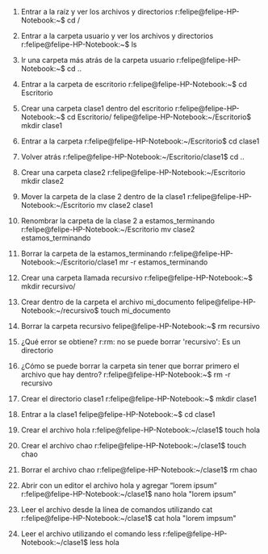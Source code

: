 1. Entrar a la raíz y ver los archivos y directorios
r:felipe@felipe-HP-Notebook:~$ cd /

2. Entrar a la carpeta usuario y ver los archivos y
directorios
r:felipe@felipe-HP-Notebook:~$ ls

3. Ir una carpeta más atrás de la carpeta usuario
r:felipe@felipe-HP-Notebook:~$ cd ..

4. Entrar a la carpeta de escritorio
r:felipe@felipe-HP-Notebook:~$ cd Escritorio

5. Crear una carpeta clase1 dentro del escritorio
r:felipe@felipe-HP-Notebook:~$ cd Escritorio/
felipe@felipe-HP-Notebook:~/Escritorio$ mkdir clase1

6. Entrar a la carpeta
r:felipe@felipe-HP-Notebook:~/Escritorio$ cd clase1

7. Volver atrás
r:felipe@felipe-HP-Notebook:~/Escritorio/clase1$ cd ..

8. Crear una carpeta clase2
r:felipe@felipe-HP-Notebook:~/Escritorio mkdir clase2

9. Mover la carpeta de la clase 2 dentro de la clase1
r:felipe@felipe-HP-Notebook:~/Escritorio mv clase2 clase1

10. Renombrar la carpeta de la clase 2 a estamos_terminando
r:felipe@felipe-HP-Notebook:~/Escritorio mv clase2 estamos_terminando

11. Borrar la carpeta de la estamos_terminando
r:felipe@felipe-HP-Notebook:~/Escritorio/clase1 mr -r estamos_terminando

12. Crear una carpeta llamada recursivo
r:felipe@felipe-HP-Notebook:~$ mkdir recursivo/

13. Crear dentro de la carpeta el archivo mi_documento
felipe@felipe-HP-Notebook:~/recursivo$ touch mi_documento

14. Borrar la carpeta recursivo
felipe@felipe-HP-Notebook:~$ rm recursivo

15. ¿Qué error se obtiene?
r:rm: no se puede borrar 'recursivo': Es un directorio

16. ¿Cómo se puede borrar la carpeta sin tener que borrar primero el
archivo que hay dentro?
r:felipe@felipe-HP-Notebook:~$ rm -r recursivo

17. Crear el directorio clase1
r:felipe@felipe-HP-Notebook:~$ mkdir clase1
18. Entrar a la clase1
felipe@felipe-HP-Notebook:~$ cd clase1
19. Crear el archivo hola
r:felipe@felipe-HP-Notebook:~/clase1$ touch hola
20. Crear el archivo chao
r:felipe@felipe-HP-Notebook:~/clase1$ touch chao
21. Borrar el archivo chao
r:felipe@felipe-HP-Notebook:~/clase1$ rm chao
22. Abrir con un editor el archivo hola y agregar “lorem ipsum”
r:felipe@felipe-HP-Notebook:~/clase1$ nano hola 
"lorem ipsum"

23. Leer el archivo desde la línea de comandos utilizando cat
r:felipe@felipe-HP-Notebook:~/clase1$ cat hola
"lorem impsum"

24. Leer el archivo utilizando el comando less
r:felipe@felipe-HP-Notebook:~/clase1$ less hola




